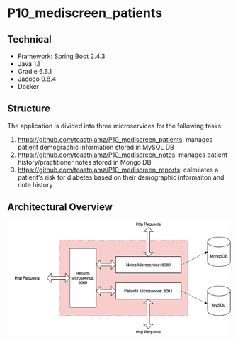 # P10_mediscreen_patients

## Technical
* Framework: Spring Boot 2.4.3
* Java 1.1
* Gradle 6.6.1
* Jacoco 0.8.4
* Docker

## Structure
The application is divided into three microservices for the following tasks:
1. https://github.com/toastnjamz/P10_mediscreen_patients: manages patient demographic information stored in MySQL DB
2. https://github.com/toastnjamz/P10_mediscreen_notes: manages patient history/practitioner notes stored in Mongo DB
3. https://github.com/toastnjamz/P10_mediscreen_reports: calculates a patient's risk for diabetes based on their demographic informaiton and note history

## Architectural Overview
![](Project10ArchitectureDiagram.png)

